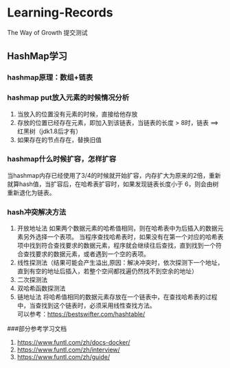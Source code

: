 # Learning-Records
The Way of Growth
提交测试
## HashMap学习 
### hashmap原理：数组+链表  

### hashmap put放入元素的时候情况分析  
1. 当放入的位置没有元素的时候，直接给他存放
2. 存放的位置已经存在元素，即加入到该链表，当链表的长度 > 8时，链表 ==> 红黑树（jdk1.8后才有）
3. 如果存在的节点存在，替换旧值

### hashmap什么时候扩容，怎样扩容  
当hashmap内存已经使用了3/4的时候就开始扩容，内存扩大为原来的2倍，重新就算hash值，当扩容后，在哈希表扩容时，如果发现链表长度小于 6，则会由树重新退化为链表。

### hash冲突解决方法  
1. 开放地址法
如果两个数据元素的哈希值相同，则在哈希表中为后插入的数据元素另外选择一个表项。
当程序查找哈希表时，如果没有在第一个对应的哈希表项中找到符合查找要求的数据元素，程序就会继续往后查找，直到找到一个符合查找要求的数据元素，或者遇到一个空的表项。
  1. 线性探测法（结果可能会产生溢出,原因：解决冲突时，依次探测下一个地址，直到有空的地址后插入，若整个空间都找遍仍然找不到空余的地址）
  2. 二次探测法
  3. 双哈希函数探测法
2. 链地址法
将哈希值相同的数据元素存放在一个链表中，在查找哈希表的过程中，当查找到这个链表时，必须采用线性查找方法。  
可以参考：https://bestswifter.com/hashtable/


###部分参考学习文档
 1. https://www.funtl.com/zh/docs-docker/
 2. https://www.funtl.com/zh/interview/
 3. https://www.funtl.com/zh/guide/
